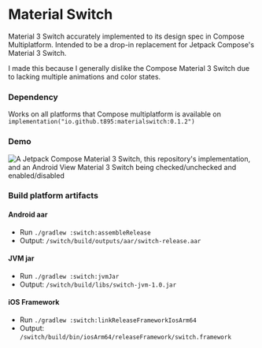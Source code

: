 # Material Switch

Material 3 Switch accurately implemented to its design spec in Compose Multiplatform.
Intended to be a drop-in replacement for Jetpack Compose's Material 3 Switch.

I made this because I generally dislike the Compose Material 3 Switch due to lacking
multiple animations and color states.

### Dependency

Works on all platforms that Compose multiplatform is available on
`implementation("io.github.t895:materialswitch:0.1.2")`

### Demo

![A Jetpack Compose Material 3 Switch, this repository's implementation, and an Android View Material 3 Switch being checked/unchecked and enabled/disabled](https://github.com/user-attachments/assets/4683ff6d-5f11-4fba-b71d-e611d89765a4)

### Build platform artifacts

#### Android aar

- Run `./gradlew :switch:assembleRelease`
- Output: `/switch/build/outputs/aar/switch-release.aar`

#### JVM jar

- Run `./gradlew :switch:jvmJar`
- Output: `/switch/build/libs/switch-jvm-1.0.jar`

#### iOS Framework

- Run `./gradlew :switch:linkReleaseFrameworkIosArm64`
- Output: `/switch/build/bin/iosArm64/releaseFramework/switch.framework`
